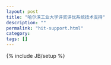 ```yaml
---
layout: post
title: "哈尔滨工业大学评奖评优系统技术支持"
description: ""
permalink: "hit-support.html"
category: 
tags: []
---
```

{% include JB/setup %}
